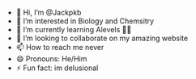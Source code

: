 - 👋 Hi, I’m @Jackpkb
- 👀 I’m interested in Biology and Chemsitry
- 🌱 I’m currently learning Alevels 🥲🔫
- 💞️ I’m looking to collaborate on my amazing website
- 📫 How to reach me never
- 😄 Pronouns: He/Him
- ⚡ Fun fact: im delusional

<!---
Jackpkb/Jackpkb is a ✨ special ✨ repository because its `README.md` (this file) appears on your GitHub profile.
You can click the Preview link to take a look at your changes.
--->
